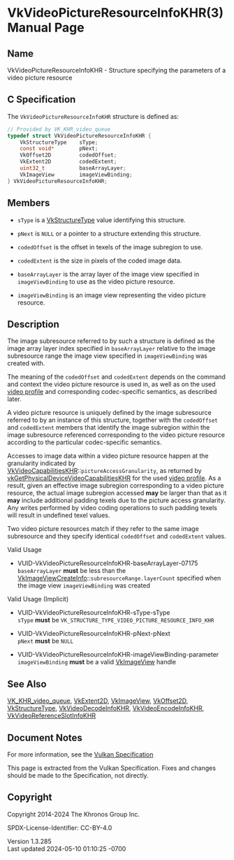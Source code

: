# VkVideoPictureResourceInfoKHR(3) Manual Page

## Name

VkVideoPictureResourceInfoKHR - Structure specifying the parameters of a
video picture resource



## <a href="#_c_specification" class="anchor"></a>C Specification

The `VkVideoPictureResourceInfoKHR` structure is defined as:

``` c
// Provided by VK_KHR_video_queue
typedef struct VkVideoPictureResourceInfoKHR {
    VkStructureType    sType;
    const void*        pNext;
    VkOffset2D         codedOffset;
    VkExtent2D         codedExtent;
    uint32_t           baseArrayLayer;
    VkImageView        imageViewBinding;
} VkVideoPictureResourceInfoKHR;
```

## <a href="#_members" class="anchor"></a>Members

- `sType` is a [VkStructureType](https://registry.khronos.org/vulkan/specs/1.3-extensions/man/html/VkStructureType.html) value identifying
  this structure.

- `pNext` is `NULL` or a pointer to a structure extending this
  structure.

- `codedOffset` is the offset in texels of the image subregion to use.

- `codedExtent` is the size in pixels of the coded image data.

- `baseArrayLayer` is the array layer of the image view specified in
  `imageViewBinding` to use as the video picture resource.

- `imageViewBinding` is an image view representing the video picture
  resource.

## <a href="#_description" class="anchor"></a>Description

The image subresource referred to by such a structure is defined as the
image array layer index specified in `baseArrayLayer` relative to the
image subresource range the image view specified in `imageViewBinding`
was created with.

The meaning of the `codedOffset` and `codedExtent` depends on the
command and context the video picture resource is used in, as well as on
the used <a
href="https://registry.khronos.org/vulkan/specs/1.3-extensions/html/vkspec.html#video-profiles"
target="_blank" rel="noopener">video profile</a> and corresponding
codec-specific semantics, as described later.

A video picture resource is uniquely defined by the image subresource
referred to by an instance of this structure, together with the
`codedOffset` and `codedExtent` members that identify the image
subregion within the image subresource referenced corresponding to the
video picture resource according to the particular codec-specific
semantics.

Accesses to image data within a video picture resource happen at the
granularity indicated by
[VkVideoCapabilitiesKHR](https://registry.khronos.org/vulkan/specs/1.3-extensions/man/html/VkVideoCapabilitiesKHR.html)::`pictureAccessGranularity`,
as returned by
[vkGetPhysicalDeviceVideoCapabilitiesKHR](https://registry.khronos.org/vulkan/specs/1.3-extensions/man/html/vkGetPhysicalDeviceVideoCapabilitiesKHR.html)
for the used <a
href="https://registry.khronos.org/vulkan/specs/1.3-extensions/html/vkspec.html#video-profiles"
target="_blank" rel="noopener">video profile</a>. As a result, given an
effective image subregion corresponding to a video picture resource, the
actual image subregion accessed **may** be larger than that as it
**may** include additional padding texels due to the picture access
granularity. Any writes performed by video coding operations to such
padding texels will result in undefined texel values.

Two video picture resources match if they refer to the same image
subresource and they specify identical `codedOffset` and `codedExtent`
values.

Valid Usage

- <a href="#VUID-VkVideoPictureResourceInfoKHR-baseArrayLayer-07175"
  id="VUID-VkVideoPictureResourceInfoKHR-baseArrayLayer-07175"></a>
  VUID-VkVideoPictureResourceInfoKHR-baseArrayLayer-07175  
  `baseArrayLayer` **must** be less than the
  [VkImageViewCreateInfo](https://registry.khronos.org/vulkan/specs/1.3-extensions/man/html/VkImageViewCreateInfo.html)::`subresourceRange.layerCount`
  specified when the image view `imageViewBinding` was created

Valid Usage (Implicit)

- <a href="#VUID-VkVideoPictureResourceInfoKHR-sType-sType"
  id="VUID-VkVideoPictureResourceInfoKHR-sType-sType"></a>
  VUID-VkVideoPictureResourceInfoKHR-sType-sType  
  `sType` **must** be
  `VK_STRUCTURE_TYPE_VIDEO_PICTURE_RESOURCE_INFO_KHR`

- <a href="#VUID-VkVideoPictureResourceInfoKHR-pNext-pNext"
  id="VUID-VkVideoPictureResourceInfoKHR-pNext-pNext"></a>
  VUID-VkVideoPictureResourceInfoKHR-pNext-pNext  
  `pNext` **must** be `NULL`

- <a href="#VUID-VkVideoPictureResourceInfoKHR-imageViewBinding-parameter"
  id="VUID-VkVideoPictureResourceInfoKHR-imageViewBinding-parameter"></a>
  VUID-VkVideoPictureResourceInfoKHR-imageViewBinding-parameter  
  `imageViewBinding` **must** be a valid [VkImageView](https://registry.khronos.org/vulkan/specs/1.3-extensions/man/html/VkImageView.html)
  handle

## <a href="#_see_also" class="anchor"></a>See Also

[VK_KHR_video_queue](https://registry.khronos.org/vulkan/specs/1.3-extensions/man/html/VK_KHR_video_queue.html),
[VkExtent2D](https://registry.khronos.org/vulkan/specs/1.3-extensions/man/html/VkExtent2D.html), [VkImageView](https://registry.khronos.org/vulkan/specs/1.3-extensions/man/html/VkImageView.html),
[VkOffset2D](https://registry.khronos.org/vulkan/specs/1.3-extensions/man/html/VkOffset2D.html), [VkStructureType](https://registry.khronos.org/vulkan/specs/1.3-extensions/man/html/VkStructureType.html),
[VkVideoDecodeInfoKHR](https://registry.khronos.org/vulkan/specs/1.3-extensions/man/html/VkVideoDecodeInfoKHR.html),
[VkVideoEncodeInfoKHR](https://registry.khronos.org/vulkan/specs/1.3-extensions/man/html/VkVideoEncodeInfoKHR.html),
[VkVideoReferenceSlotInfoKHR](https://registry.khronos.org/vulkan/specs/1.3-extensions/man/html/VkVideoReferenceSlotInfoKHR.html)

## <a href="#_document_notes" class="anchor"></a>Document Notes

For more information, see the <a
href="https://registry.khronos.org/vulkan/specs/1.3-extensions/html/vkspec.html#VkVideoPictureResourceInfoKHR"
target="_blank" rel="noopener">Vulkan Specification</a>

This page is extracted from the Vulkan Specification. Fixes and changes
should be made to the Specification, not directly.

## <a href="#_copyright" class="anchor"></a>Copyright

Copyright 2014-2024 The Khronos Group Inc.

SPDX-License-Identifier: CC-BY-4.0

Version 1.3.285  
Last updated 2024-05-10 01:10:25 -0700
